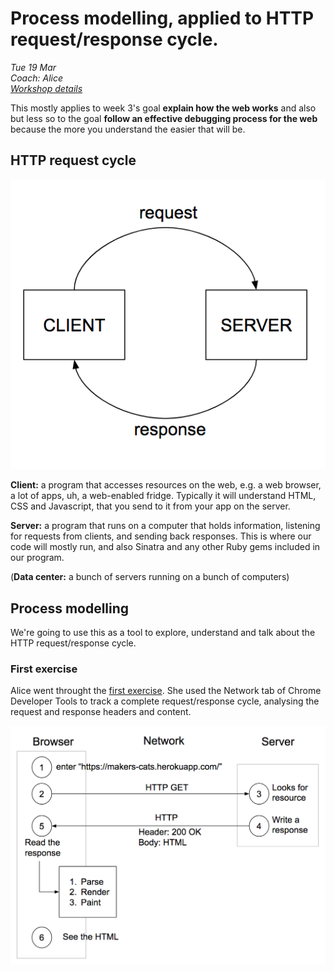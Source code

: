 # Process modelling, applied to HTTP request/response cycle.
*Tue 19 Mar*  
*Coach: Alice*  
*[Workshop details](https://github.com/makersacademy/skills-workshops/tree/master/week-3/process_modelling)*

This mostly applies to week 3's goal **explain how the web works** and also but less so to the goal **follow an effective debugging process for the web** because the more you understand the easier that will be.

## HTTP request cycle

<img src='./img/client-server-request-response.png' style="max-width: 100%"/>

**Client:** a program that accesses resources on the web, e.g. a web browser, a lot of apps, uh, a web-enabled fridge. Typically it will understand HTML, CSS and Javascript, that you send to it from your app on the server.

**Server:** a program that runs on a computer that holds information, listening for requests from clients, and sending back responses. This is where our code will mostly run, and also Sinatra and any other Ruby gems included in our program.

(**Data center:** a bunch of servers running on a bunch of computers)

## Process modelling

We're going to use this as a tool to explore, understand and talk about the HTTP request/response cycle.

### First exercise

Alice went throught the [first exercise](https://github.com/makersacademy/skills-workshops/tree/master/week-3/process_modelling#home-page). She used the Network tab of Chrome Developer Tools to track a complete request/response cycle, analysing the request and response headers and content.


<img src='./img/process-model-diagram-http-request-cycle.png' style="max-width: 100%"/>
